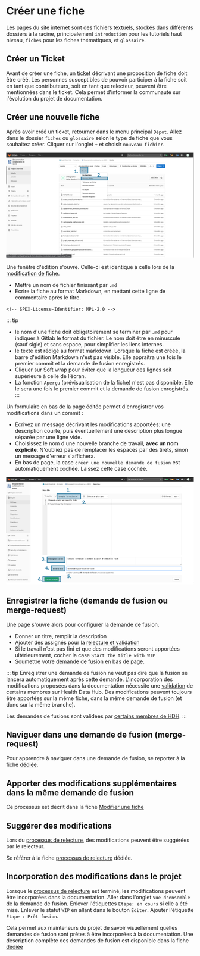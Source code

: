 # Créer une fiche
<!-- SPDX-License-Identifier: MPL-2.0 -->

Les pages du site internet sont des fichiers textuels, stockés dans différents dossiers à la racine, principalement `introduction` pour les tutoriels haut niveau, `fiches` pour les fiches thématiques, et `glossaire`.

## Créer un Ticket  
Avant de créer une fiche, un [ticket](Ticket.md) décrivant une proposition de fiche doit être créé. Les personnes susceptibles de pouvoir participer à la fiche soit en tant que contributeurs, soit en tant que relecteur, peuvent être mentionnées dans le ticket. Cela permet d'informer la communauté sur l'évolution du projet de documentation.

## Créer une nouvelle fiche
Après avoir créé un ticket, retourner dans le menu principal `Dépot`. Allez dans le dossier `fiches` ou `glossaire` selon le type de fiche que vous souhaitez créer. Cliquer sur l'onglet `+` et choisir `nouveau fichier`. 

<p style="text-align:center;">
<img src="../../files/images/tutoriel_gitlab/2020-05-13_HDH_creer-fiche_MLP-2.0.png" alt="wip" width="900"/>
</p>

Une fenêtre d'édition s'ouvre. Celle-ci est identique à celle lors de la [modification de fiche](Modifier_une_fiche.md).

* Mettre un nom de fichier finissant par `.md`
* Écrire la fiche au format Markdown, en mettant cette ligne de commentaire après le titre.
```
<!-- SPDX-License-Identifier: MPL-2.0 -->
```

::: tip
- le nom d'une fiche doit obligatoirement se terminer par `.md` pour indiquer à Gitlab le format du fichier. Le nom doit être en minuscule (sauf sigle) et sans espace, pour simplifier les liens internes. 
- le texte est rédigé au format markdown. Lorsque la fiche est créée, la barre d'édition Markdown n'est pas visible. Elle appraitra une fois le premier commit et la demande de fusion enregistrés.
- Cliquer sur Soft wrap pour éviter que la longueur des lignes soit supérieure à celle de l’écran.  
- La fonction `Aperçu` (prévisualisation de la fiche) n'est pas disponible. Elle le sera une fois le premier commit et la demande de fusion enregistrés.
:::

Un formulaire en bas de la page éditée permet d'enregistrer vos modifications dans un commit :  
* Écrivez un message décrivant les modifications apportées: une description courte, puis éventuellement une description plus longue séparée par une ligne vide.
* Choisissez le nom d'une nouvelle branche de travail, **avec un nom explicite**. N'oubliez pas de remplacer les espaces par des tirets, sinon un message d'erreur s'affichera.
* En bas de page, la case `créer une nouvelle demande de fusion` est automatiquement cochée. Laissez cette case cochée. 

<p style="text-align:center;">
<img src="../../files/images/tutoriel_gitlab/2020-05-13_HDH_creer-fiche-edition_MLP-2.0.png" alt="wip" width="900"/>
</p>

## Enregistrer la fiche (demande de fusion ou merge-request)
Une page s'ouvre alors pour configurer la demande de fusion.

- Donner un titre, remplir la description
- Ajouter des assignés pour la [relecture et validation](../A_lire)
- Si le travail n’est pas fini et que des modifications seront apportées ultérieurement, cocher la case `Start the title with WIP`
- Soumettre votre demande de fusion en bas de page.

::: tip
Enregistrer une demande de fusion ne veut pas dire que la fusion se lancera automatiquement après cette demande. L'incorporation des modifications proposées dans la documentation nécessite une [validation](../A_lire/README.md) de certains membres sur Health Data Hub. Des modifications peuvent toujours être apportées sur la même fiche, dans la même demande de fusion (et donc sur la même branche). 


Les demandes de fusions sont validées par [certains membres de HDH](../A_lire/README.md). 
:::

## Naviguer dans une demande de fusion (merge-request)
Pour apprendre à naviguer dans une demande de fusion, se reporter à la fiche [dédiée](demande_fusion.md).

## Apporter des modifications supplémentaires dans la même demande de fusion
Ce processus est décrit dans la fiche [Modifier une fiche](Modifier_une_fiche.md#apporter-des-modifications-supplémentaires-dans-la-même-demande-de-fusion)

## Suggérer des modifications
Lors du [processus de relecture](../A_lire/README.md#processus-de-relecture-et-validation), des modifications peuvent être suggérées par le relecteur. 

Se référer à la fiche [processus de relecture](processus_relecture.md) dédiée.

## Incorporation des modifications dans le projet
Lorsque le [processus de relecture](../A_lire/README.md#processus-de-relecture-et-validation) est terminé, les modifications peuvent être incorporées dans la documentation. Aller dans l'onglet `Vue d'ensemble` de la demande de fusion. Enlever l'étiquettes `Etape: en cours` si elle a été mise. Enlever le statut `WIP` en allant dans le bouton `Editer`. Ajouter l'étiquette `Etape : Prêt fusion`. 

Cela permet aux mainteneurs du projet de savoir visuellement quelles demandes de fusion sont prêtes à être incorporées à la documentation.
Une description complète des demandes de fusion est disponible dans la fiche [dédiée](demande_fusion.md)